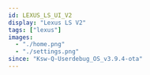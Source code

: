 ```yaml
---
id: LEXUS_LS_UI_V2
display: "Lexus LS V2"
tags: ["lexus"]
images:
  - "./home.png"
  - "./settings.png"
since: "Ksw-Q-Userdebug_OS_v3.9.4-ota"
---
```

